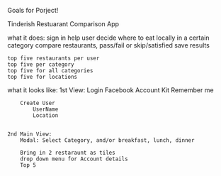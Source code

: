 Goals for Porject!

Tinderish Restuarant Comparison App

what it does:
    sign in
    help user decide where to eat locally 
        in a certain category
    compare restaurants, pass/fail 
    or skip/satisfied
    save results

    top five restaurants per user
    top five per category
    top five for all categories
    top five for locations

what it looks like:
    1st View:
        Login
            Facebook 
            Account Kit
            Remember me

        Create User
            UserName
            Location


    2nd Main View:
        Modal: Select Category, and/or breakfast, lunch, dinner

        Bring in 2 restaraunt as tiles
        drop down menu for Account details
        Top 5
        